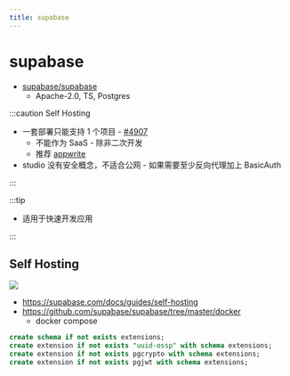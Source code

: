 ```yaml
---
title: supabase
---
```


# supabase

- [supabase/supabase](https://github.com/supabase/supabase)
  - Apache-2.0, TS, Postgres

:::caution Self Hosting

- 一套部署只能支持 1 个项目 - [#4907](https://github.com/supabase/supabase/discussions/4907)
  - 不能作为 SaaS - 除非二次开发
  - 推荐 [appwrite](./appwrite.md)
- studio 没有安全概念，不适合公网 - 如果需要至少反向代理加上 BasicAuth

:::


:::tip

- 适用于快速开发应用

:::

## Self Hosting

![](https://supabase.com/docs/img/supabase-architecture.png)

- https://supabase.com/docs/guides/self-hosting
- https://github.com/supabase/supabase/tree/master/docker
  - docker compose

```sql
create schema if not exists extensions;
create extension if not exists "uuid-ossp" with schema extensions;
create extension if not exists pgcrypto with schema extensions;
create extension if not exists pgjwt with schema extensions;
```
